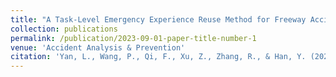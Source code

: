 ```yaml
---
title: "A Task-Level Emergency Experience Reuse Method for Freeway Accidents Onsite Disposal with Policy Distilled Reinforcement Learning"
collection: publications
permalink: /publication/2023-09-01-paper-title-number-1
venue: 'Accident Analysis & Prevention'
citation: 'Yan, L., Wang, P., Qi, F., Xu, Z., Zhang, R., & Han, Y. (2023). A task-level emergency experience reuse method for freeway accidents onsite disposal with policy distilled reinforcement learning. Accident Analysis & Prevention, 190, 107179.'
---
```


